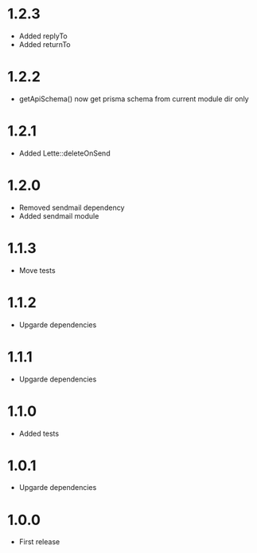 1.2.3
===============================
- Added replyTo
- Added returnTo

1.2.2
===============================
- getApiSchema() now get prisma schema from current module dir only

1.2.1
===============================
- Added Lette::deleteOnSend

1.2.0
===============================
- Removed sendmail dependency
- Added sendmail module

1.1.3
===============================
- Move tests

1.1.2
===============================
- Upgarde dependencies

1.1.1
===============================
- Upgarde dependencies

1.1.0
===============================
- Added tests

1.0.1
===============================
- Upgarde dependencies

1.0.0
===============================
- First release
